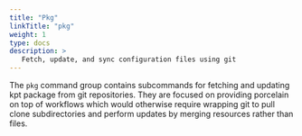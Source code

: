 ```yaml
---
title: "Pkg"
linkTitle: "pkg"
weight: 1
type: docs
description: >
   Fetch, update, and sync configuration files using git
---
```

<!--mdtogo:Short
    Fetch, update, and sync configuration files using git
-->

<!--mdtogo:Long-->
The `pkg` command group contains subcommands for fetching and updating kpt package
from git repositories. They are focused on providing porcelain on top of 
workflows which would otherwise require wrapping git to pull clone subdirectories
and perform updates by merging resources rather than files.
<!--mdtogo-->

